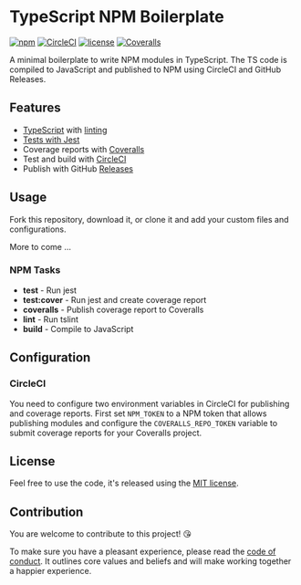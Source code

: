 # TypeScript NPM Boilerplate

[![npm](https://img.shields.io/npm/v/typescript-npm-boilerplate.svg)](https://www.npmjs.com/package/typescript-npm-boilerplate)
[![CircleCI](https://img.shields.io/circleci/project/github/sbstjn/typescript-npm-boilerplate/master.svg)](https://circleci.com/gh/sbstjn/typescript-npm-boilerplate)
[![license](https://img.shields.io/github/license/sbstjn/typescript-npm-boilerplate.svg)](https://github.com/sbstjn/typescript-npm-boilerplate/blob/master/LICENSE.md)
[![Coveralls](https://img.shields.io/coveralls/sbstjn/typescript-npm-boilerplate.svg)](https://coveralls.io/github/sbstjn/typescript-npm-boilerplate)

A minimal boilerplate to write NPM modules in TypeScript. The TS code is compiled to JavaScript and published to NPM using CircleCI and GitHub Releases.

## Features

- [TypeScript](tsconfig.json) with [linting](tslint.json)
- [Tests with Jest](test)
- Coverage reports with [Coveralls](https://coveralls.io)
- Test and build with [CircleCI](circle.yml)
- Publish with GitHub [Releases](Releases)

## Usage

Fork this repository, download it, or clone it and add your custom files and configurations.

More to come …

### NPM Tasks

- **test** - Run jest
- **test:cover** - Run jest and create coverage report
- **coveralls** - Publish coverage report to Coveralls
- **lint** - Run tslint
- **build** - Compile to JavaScript

## Configuration

### CircleCI

You need to configure two environment variables in CircleCI for publishing and coverage reports. First set `NPM_TOKEN` to a NPM token that allows publishing modules and configure the `COVERALLS_REPO_TOKEN` variable to submit coverage reports for your Coveralls project.

## License

Feel free to use the code, it's released using the [MIT license](LICENSE.md).

## Contribution

You are welcome to contribute to this project! 😘 

To make sure you have a pleasant experience, please read the [code of conduct](CODE_OF_CONDUCT.md). It outlines core values and beliefs and will make working together a happier experience.
